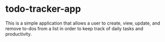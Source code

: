 # todo-tracker-app
This is a simple application that allows a user to create, view, update, and remove to-dos from a list in order to keep track of daily tasks and productivity.
